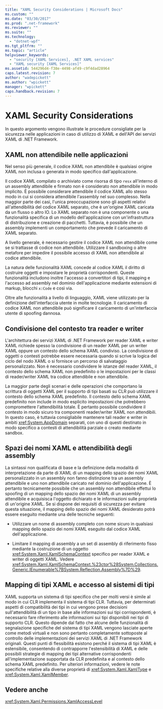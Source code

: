 ```yaml
---
title: "XAML Security Considerations | Microsoft Docs"
ms.custom: ""
ms.date: "03/30/2017"
ms.prod: ".net-framework"
ms.reviewer: ""
ms.suite: ""
ms.technology: 
  - "dotnet-wpf"
ms.tgt_pltfrm: ""
ms.topic: "article"
helpviewer_keywords: 
  - "security [XAML Services], .NET XAML services"
  - "XAML security [XAML Services]"
ms.assetid: 544296d4-f38e-4498-af49-c9f4dad28964
caps.latest.revision: 7
author: "wadepickett"
ms.author: "wpickett"
manager: "wpickett"
caps.handback.revision: 7
---
```

# XAML Security Considerations
In questo argomento vengono illustrate le procedure consigliate per la sicurezza nelle applicazioni in caso di utilizzo di XAML e dell'API dei servizi XAML di .NET Framework.  
  
## XAML non attendibile nelle applicazioni  
 Nel senso più generale, il codice XAML non attendibile è qualsiasi origine XAML non inclusa o generata in modo specifico dall'applicazione.  
  
 Il codice XAML compilato o archiviato come risorsa di tipo `resx` all'interno di un assembly attendibile e firmato non è considerato non attendibile in modo implicito.  È possibile considerare attendibile il codice XAML allo stesso modo in cui si considera attendibile l'assembly nel suo complesso.  Nella maggior parte dei casi, l'unica preoccupazione sono gli aspetti relativi all'attendibilità del codice XAML separato, che è un'origine XAML caricata da un flusso o altro IO.  Lo XAML separato non è una componente o una funzionalità specifica di un modello dell'applicazione con un'infrastruttura di distribuzione e creazione di pacchetti.  Tuttavia, è possibile che un assembly implementi un comportamento che prevede il caricamento di XAML separato.  
  
 A livello generale, è necessario gestire il codice XAML non attendibile come se si trattasse di codice non attendibile.  Utilizzare il sandboxing o altre metafore per impedire il possibile accesso di XAML non attendibile al codice attendibile.  
  
 La natura delle funzionalità XAML concede al codice XAML il diritto di costruire oggetti e impostare le proprietà corrispondenti.  Queste funzionalità includono inoltre l'accesso a convertitori di tipi, il mapping e l'accesso ad assembly nel dominio dell'applicazione mediante estensioni di markup, blocchi `x:Code` e così via.  
  
 Oltre alle funzionalità a livello di linguaggio, XAML viene utilizzato per la definizione dell'interfaccia utente in molte tecnologie.  Il caricamento di codice XAML non attendibile può significare il caricamento di un'interfaccia utente di spoofing dannosa.  
  
## Condivisione del contesto tra reader e writer  
 L'architettura dei servizi XAML di .NET Framework per reader XAML e writer XAML richiede spesso la condivisione di un reader XAML per un writer XAML oppure un contesto dello schema XAML condiviso.  La condivisione di oggetti o contesti potrebbe essere necessaria quando si scrive la logica del ciclo del nodo XAML o si fornisce un percorso di salvataggio personalizzato.  Non è necessario condividere le istanze del reader XAML, il contesto dello schema XAML non predefinito o le impostazioni per le classi di reader\/writer XAML tra codice attendibile e non attendibile.  
  
 La maggior parte degli scenari e delle operazioni che comportano la scrittura di oggetti XAML per il supporto di tipi basati su CLR può utilizzare il contesto dello schema XAML predefinito.  Il contesto dello schema XAML predefinito non include in modo esplicito impostazioni che potrebbero compromettere l'attendibilità totale.  È pertanto possibile condividere il contesto in modo sicuro tra componenti reader\/writer XAML non attendibili.  In questo caso, è tuttavia consigliabile mantenere tali reader e writer in ambiti <xref:System.AppDomain> separati, con uno di questi destinato in modo specifico a contesti di attendibilità parziale o creato mediante sandbox.  
  
## Spazi dei nomi XAML e attendibilità degli assembly  
 La sintassi non qualificata di base e la definizione della modalità di interpretazione da parte di XAML di un mapping dello spazio dei nomi XAML personalizzato in un assembly non fanno distinzione tra un assembly attendibile e uno non attendibile caricato nel dominio dell'applicazione.  È pertanto tecnicamente possibile che un assembly non attendibile effettui lo spoofing di un mapping dello spazio dei nomi XAML di un assembly attendibile e acquisisca l'oggetto dichiarato e le informazioni sulle proprietà di un'origine XAML.  Se si dispone dei requisiti di sicurezza per evitare questa situazione, il mapping dello spazio dei nomi XAML desiderato potrà essere eseguito mediante una delle tecniche seguenti:  
  
-   Utilizzare un nome di assembly completo con nome sicuro in qualsiasi mapping dello spazio dei nomi XAML eseguito dal codice XAML dell'applicazione.  
  
-   Limitare il mapping di assembly a un set di assembly di riferimento fisso mediante la costruzione di un oggetto <xref:System.Xaml.XamlSchemaContext> specifico per reader XAML e writer di oggetti XAML.  Vedere <xref:System.Xaml.XamlSchemaContext.%23ctor%28System.Collections.Generic.IEnumerable%7BSystem.Reflection.Assembly%7D%29>.  
  
## Mapping di tipi XAML e accesso al sistemi di tipi  
 XAML supporta un sistema di tipi specifico che per molti versi è simile al modo in cui CLR implementa il sistema di tipi CLR.  Tuttavia, per determinati aspetti di compatibilità dei tipi in cui vengono prese decisioni sull'attendibilità di un tipo in base alle informazioni sui tipi corrispondenti, è necessario fare riferimento alle informazioni sui tipi disponibili nei tipi di supporto CLR.  Questo dipende dal fatto che alcune delle funzionalità di segnalazione specifiche del sistema di tipi XAML vengono lasciate aperte come metodi virtuali e non sono pertanto completamente sottoposte al controllo delle implementazioni dei servizi XAML di .NET Framework originali.  Questi punti di flessibilità esistono perché il sistema di tipi XAML è estensibile, consentendo di contrapporre l'estensibilità di XAML e delle possibili strategie di mapping dei tipi alternative corrispondenti all'implementazione supportata da CLR predefinita e al contesto dello schema XAML predefinito.  Per ulteriori informazioni, vedere le note specifiche relative alla diverse proprietà di <xref:System.Xaml.XamlType> e <xref:System.Xaml.XamlMember>.  
  
## Vedere anche  
 <xref:System.Xaml.Permissions.XamlAccessLevel>